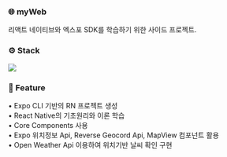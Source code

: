 ### 🌐 myWeb

<p>
리액트 네이티브와 엑스포 SDK를 학습하기 위한 사이드 프로젝트.
</p>

### ⚙️ Stack

<p>
<img src="https://img.shields.io/badge/React Native-ffffff?style=flat&logo=React&logoColor=black"/>  
</p>

### 🧩 Feature

<p>
• Expo CLI 기반의 RN 프로젝트 생성<br/>
• React Native의 기초원리와 이론 학습<br/>
• Core Components 사용<br/>
• Expo 위치정보 Api, Reverse Geocord Api, MapView 컴포넌트 활용<br/>
• Open Weather Api 이용하여 위치기반 날씨 확인 구현<br/>
</p>
